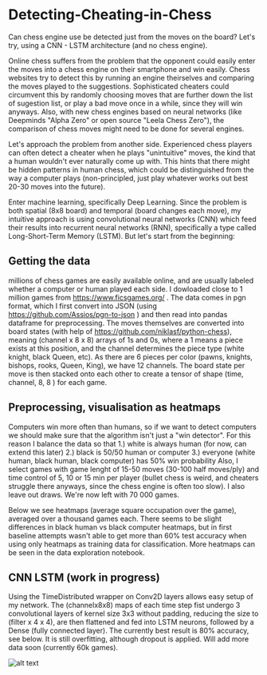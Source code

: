# Detecting-Cheating-in-Chess
Can chess engine use be detected just from the moves on the board? Let's try, using a CNN - LSTM architecture (and no chess engine).

Online chess suffers from the problem that the opponent could easily enter the moves into a chess engine on their smartphone and win easily.
Chess websites try to detect this by running an engine theirselves and comparing the moves played to the suggestions. Sophisticated cheaters could circumvent this by randomly choosing moves that are further down the list of sugestion list, or play a bad move once in a while, since they will win anyways. Also, with new chess engines based on neural networks (like Deepminds "Alpha Zero" or open source "Leela Chess Zero"), the comparison of chess moves might need to be done for several engines.

Let's approach the problem from another side. Experienced chess players can often detect a cheater when he plays "unintuitive" moves,
the kind that a human wouldn't ever naturally come up with. This hints that there might be hidden patterns in human chess, which could be 
distinguished from the way a computer plays (non-principled, just play whatever works out best 20-30 moves into the future).

Enter machine learning, specifically Deep Learning. Since the problem is both spatial (8x8 board) and temporal (board changes each move),
my intuitive approach is using convolutional neural networks (CNN) which feed their results into recurrent neural networks (RNN), specifically
a type called Long-Short-Term Memory (LSTM). But let's start from the beginning:

## Getting the data

millions of chess games are easily available online, and are usually labeled whether a computer or human played each side. I dowloaded close to 1 million games from https://www.ficsgames.org/ . The data comes in pgn format, which I first convert into JSON (using https://github.com/Assios/pgn-to-json ) and then read into pandas dataframe for preprocessing. The moves themselves are converted into board states (with help of https://github.com/niklasf/python-chess), meaning (channel x 8 x 8) arrays of 1s and 0s, where a 1 means a piece exists at this position, and the channel determines the piece type (white knight, black Queen, etc). As there are 6 pieces per color (pawns, knights, bishops, rooks, Queen, King), we have 12 channels. The board state per move is then stacked onto each other to create a tensor of shape (time, channel, 8, 8 ) for each game.

## Preprocessing, visualisation as heatmaps
Computers win more often than humans, so if we want to detect computers we should make sure that the algorithm isn't just a "win detector". For this reason I balance the data so that
1.) white is always human (for now, can extend this later)
2.) black is 50/50 human or computer
3.) everyone (white human, black human, black computer) has 50% win probability
Also, I select games with game lenght of 15-50 moves (30-100 half moves/ply) and time control of 5, 10 or 15 min per player (bullet chess is weird, and cheaters struggle there anyways, since the chess engine is often too slow). I also leave out draws. We're now left with 70 000 games.

Below we see heatmaps (average square occupation over the game), averaged over a thousand games each. There seems to be slight differences in black human vs black computer heatmaps, but in first baseline attempts wasn't able to get more than 60% test accuracy when using only heatmaps as training data for classification. More heatmaps can be seen in the data exploration notebook.


## CNN LSTM (work in progress)
Using the TimeDistributed wrapper on Conv2D layers allows easy setup of my network. The (channelx8x8) maps of each time step fist undergo 3 convolutional layers of kernel size 3x3 without padding, reducing the size to (filter x 4 x 4), are then flattened and fed into LSTM neurons, followed by a Dense (fully connected layer). The currently best result is 80% accuracy, see below. It is still overfitting, although dropout is applied. Will add more data soon (currently 60k games).

![alt text](https://user-images.githubusercontent.com/33765868/34654656-19171952-f3ff-11e7-9d1b-2f7c1ff8333b.png)
